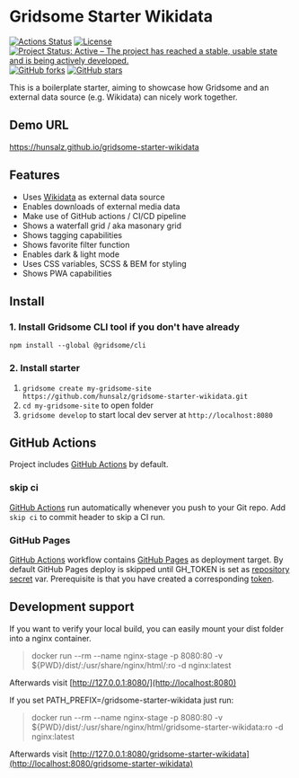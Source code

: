# Gridsome Starter Wikidata

[![Actions Status](https://github.com/hunsalz/gridsome-starter-wikidata/workflows/Gridsome%20CI-CD/badge.svg)](https://github.com/hunsalz/gridsome-starter-wikidata/actions)
[![License](https://img.shields.io/badge/license-MIT%20License-blue.svg)](http://doge.mit-license.org)
[![Project Status: Active – The project has reached a stable, usable state and is being actively developed.](https://www.repostatus.org/badges/latest/active.svg)](https://www.repostatus.org/#active)
[![GitHub forks](https://img.shields.io/github/forks/hunsalz/gridsome-starter-wikidata.svg)](https://github.com/hunsalz/gridsome-starter-wikidata/network)
[![GitHub stars](https://img.shields.io/github/stars/hunsalz/gridsome-starter-wikidata.svg)](https://github.com/hunsalz/gridsome-starter-wikidata/stargazers)

This is a boilerplate starter, aiming to showcase how Gridsome and an external data source (e.g. Wikidata) can nicely work together.

## Demo URL

https://hunsalz.github.io/gridsome-starter-wikidata

## Features

- Uses [Wikidata](https://www.wikidata.org) as external data source
- Enables downloads of external media data
- Make use of GitHub actions / CI/CD pipeline
- Shows a waterfall grid / aka masonary grid
- Shows tagging capabilities
- Shows favorite filter function
- Enables dark & light mode
- Uses CSS variables, SCSS & BEM for styling
- Shows PWA capabilities

## Install

### 1. Install Gridsome CLI tool if you don't have already

`npm install --global @gridsome/cli`

### 2. Install starter

1. `gridsome create my-gridsome-site https://github.com/hunsalz/gridsome-starter-wikidata.git`
2. `cd my-gridsome-site` to open folder
3. `gridsome develop` to start local dev server at `http://localhost:8080`

## GitHub Actions

Project includes [GitHub Actions](https://github.com/features/actions) by default.

### skip ci

[GitHub Actions](https://github.com/features/actions) run automatically whenever you push to your Git repo. Add `skip ci` to commit header to skip a CI run.

### GitHub Pages

[GitHub Actions](https://github.com/features/actions) workflow contains [GitHub Pages](https://pages.github.com/) as deployment target. By default GitHub Pages deploy is skipped until GH_TOKEN is set as [repository secret](https://docs.github.com/en/actions/reference/encrypted-secrets#creating-encrypted-secrets-for-a-repository) var. Prerequisite is that you have created a corresponding [token](https://help.github.com/en/github/authenticating-to-github/creating-a-personal-access-token-for-the-command-line#creating-a-token).

## Development support

If you want to verify your local build, you can easily mount your dist folder into a nginx container.

> docker run --rm --name nginx-stage -p 8080:80 -v ${PWD}/dist/:/usr/share/nginx/html/:ro -d nginx:latest

Afterwards visit [http://127.0.0.1:8080/](http://localhost:8080)

If you set PATH_PREFIX=/gridsome-starter-wikidata just run:
> docker run --rm --name nginx-stage -p 8080:80 -v ${PWD}/dist/:/usr/share/nginx/html/gridsome-starter-wikidata:ro -d nginx:latest

Afterwards visit [http://127.0.0.1:8080/gridsome-starter-wikidata](http://localhost:8080/gridsome-starter-wikidata)
